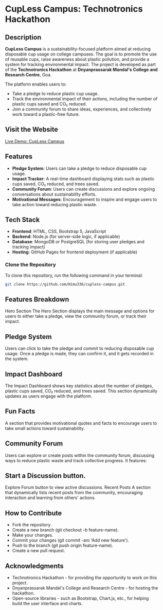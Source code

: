 # CupLess Campus: Technotronics Hackathon

## Description
**CupLess Campus** is a sustainability-focused platform aimed at reducing disposable cup usage on college campuses. The goal is to promote the use of reusable cups, raise awareness about plastic pollution, and provide a system for tracking environmental impact. The project is developed as part of the **Technotronics Hackathon** at **Dnyanprassarak Mandal's College and Research Centre**, Goa.

The platform enables users to:
- Take a pledge to reduce plastic cup usage.
- Track the environmental impact of their actions, including the number of plastic cups saved and CO₂ reduced.
- Join a community forum to share ideas, experiences, and collectively work toward a plastic-free future.

## Visit the Website

[Live Demo: CupLess Campus](https://cup-less-campus.vercel.app)

## Features

- **Pledge System**: Users can take a pledge to reduce disposable cup usage.
- **Impact Tracker**: A real-time dashboard displaying stats such as plastic cups saved, CO₂ reduced, and trees saved.
- **Community Forum**: Users can create discussions and explore ongoing conversations about sustainability efforts.
- **Motivational Messages**: Encouragement to inspire and engage users to take action toward reducing plastic waste.
  
## Tech Stack

- **Frontend**: HTML, CSS, Bootstrap 5, JavaScript
- **Backend**: Node.js (for server-side logic, if applicable)
- **Database**: MongoDB or PostgreSQL (for storing user pledges and tracking impact)
- **Hosting**: GitHub Pages for frontend deployment (if applicable)

### Clone the Repository

To clone this repository, run the following command in your terminal:

```bash
git clone https://github.com/Himu336/cupless-campus.git
```

## Features Breakdown
Hero Section
The Hero Section displays the main message and options for users to either take a pledge, view the community forum, or track their impact.

## Pledge System
Users can click to take the pledge and commit to reducing disposable cup usage. Once a pledge is made, they can confirm it, and it gets recorded in the system.

## Impact Dashboard
The Impact Dashboard shows key statistics about the number of pledges, plastic cups saved, CO₂ reduced, and trees saved. This section dynamically updates as users engage with the platform.

## Fun Facts
A section that provides motivational quotes and facts to encourage users to take small actions toward sustainability.

## Community Forum
Users can explore or create posts within the community forum, discussing ways to reduce plastic waste and track collective progress. It features:

## Start a Discussion button.
Explore Forum button to view active discussions.
Recent Posts
A section that dynamically lists recent posts from the community, encouraging interaction and learning from others' actions.

## How to Contribute
- Fork the repository.
- Create a new branch (git checkout -b feature-name).
- Make your changes.
- Commit your changes (git commit -am 'Add new feature').
- Push to the branch (git push origin feature-name).
- Create a new pull request.

## Acknowledgments
- Technotronics Hackathon - for providing the opportunity to work on this project.
- Dnyanprassarak Mandal's College and Research Centre - for hosting the hackathon.
- Open-source libraries - such as Bootstrap, Chart.js, etc., for helping build the user interface and charts.
